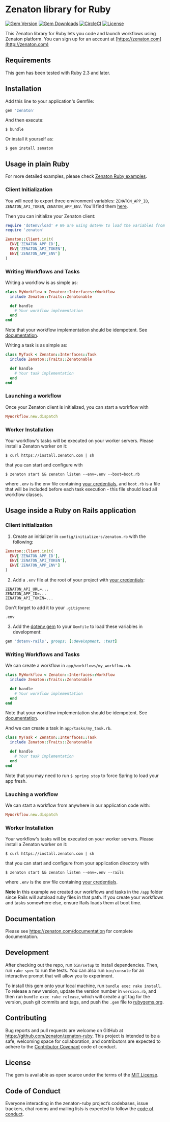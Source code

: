 # Zenaton library for Ruby
[![Gem Version](https://img.shields.io/gem/v/zenaton.svg)](https://rubygems.org/gems/zenaton)
[![Gem Downloads](https://img.shields.io/gem/dt/zenaton.svg)](https://rubygems.org/gems/zenaton)
[![CircleCI](https://img.shields.io/circleci/project/github/zenaton/zenaton-ruby/master.svg)](https://circleci.com/gh/zenaton/zenaton-ruby/tree/master)
[![License](https://img.shields.io/github/license/zenaton/zenaton-ruby.svg)](LICENSE.txt)

This Zenaton library for Ruby lets you code and launch workflows using Zenaton platform. You can sign up for an account at [https://zenaton.com](http://zenaton.com)

## Requirements

This gem has been tested with Ruby 2.3 and later.

## Installation

Add this line to your application's Gemfile:

```ruby
gem 'zenaton'
```

And then execute:

    $ bundle

Or install it yourself as:

    $ gem install zenaton

## Usage in plain Ruby

For more detailed examples, please check [Zenaton Ruby examples](https://github.com/zenaton/examples-ruby).

### Client Initialization

You will need to export three environment variables: `ZENATON_APP_ID`, `ZENATON_API_TOKEN`, `ZENATON_APP_ENV`. You'll find them [here](https://app.zenaton.com/api).

Then you can initialize your Zenaton client:
```ruby
require 'dotenv/load' # We are using dotenv to load the variables from a .env file
require 'zenaton'

Zenaton::Client.init(
  ENV['ZENATON_APP_ID'], 
  ENV['ZENATON_API_TOKEN'], 
  ENV['ZENATON_APP_ENV']
)
```

### Writing Workflows and Tasks

Writing a workflow is as simple as:

```ruby
class MyWorkflow < Zenaton::Interfaces::Workflow
  include Zenaton::Traits::Zenatonable

  def handle
    # Your workflow implementation
  end
end
```
Note that your workflow implementation should be idempotent. See [documentation](https://zenaton.com/documentation/ruby/workflow-basics#implementation).

Writing a task is as simple as:
```ruby
class MyTask < Zenaton::Interfaces::Task
  include Zenaton::Traits::Zenatonable

  def handle
    # Your task implementation
  end
end
```

### Launching a workflow

Once your Zenaton client is initialized, you can start a workflow with

```ruby
MyWorkflow.new.dispatch
```

### Worker Installation

Your workflow's tasks will be executed on your worker servers. Please install a Zenaton worker on it:

    $ curl https://install.zenaton.com | sh

that you can start and configure with

    $ zenaton start && zenaton listen --env=.env --boot=boot.rb

where `.env` is the env file containing [your credentials](https://app.zenaton.com/api), and `boot.rb` is a file that will be included before each task execution - this file should load all workflow classes.

## Usage inside a Ruby on Rails application

### Client initialization
1) Create an initializer in `config/initializers/zenaton.rb` with the following:
```ruby
Zenaton::Client.init(
  ENV['ZENATON_APP_ID'], 
  ENV['ZENATON_API_TOKEN'], 
  ENV['ZENATON_APP_ENV']
)
```

2) Add a `.env` file at the root of your project with [your credentials](https://app.zenaton.com/api):
```
ZENATON_API_URL=...
ZENATON_APP_ID=...
ZENATON_API_TOKEN=...
```
Don't forget to add it to your `.gitignore`:
```
.env
```

3) Add the [dotenv gem](https://github.com/bkeepers/dotenv) to your `Gemfile` to load these variables in development:
```ruby
gem 'dotenv-rails', groups: [:development, :test]
``` 

### Writing Workflows and Tasks

We can create a workflow in `app/workflows/my_workflow.rb`.

```ruby
class MyWorkflow < Zenaton::Interfaces::Workflow
  include Zenaton::Traits::Zenatonable

  def handle
    # Your workflow implementation
  end
end
```
Note that your workflow implementation should be idempotent. See [documentation](https://zenaton.com/app/documentation#workflow-basics-implementation).

And we can create a task in `app/tasks/my_task.rb`.
```ruby
class MyTask < Zenaton::Interfaces::Task
  include Zenaton::Traits::Zenatonable

  def handle
    # Your task implementation
  end
end
```
Note that you may need to run `$ spring stop` to force Spring to load your app fresh.

### Lauching a workflow

We can start a workflow from anywhere in our application code with:
```ruby
MyWorkflow.new.dispatch
```

### Worker Installation

Your workflow's tasks will be executed on your worker servers. Please install a Zenaton worker on it:

    $ curl https://install.zenaton.com | sh

that you can start and configure from your application directory with

    $ zenaton start && zenaton listen --env=.env --rails

where `.env` is the env file containing [your credentials](https://app.zenaton.com/api).

**Note** In this example we created our workflows and tasks in the `/app`
folder since Rails will autoload ruby files in that path. If you create your
workflows and tasks somewhere else, ensure Rails loads them at boot time.

## Documentation

Please see https://zenaton.com/documentation for complete documentation.

## Development

After checking out the repo, run `bin/setup` to install dependencies. Then, run `rake spec` to run the tests. You can also run `bin/console` for an interactive prompt that will allow you to experiment.

To install this gem onto your local machine, run `bundle exec rake install`. To release a new version, update the version number in `version.rb`, and then run `bundle exec rake release`, which will create a git tag for the version, push git commits and tags, and push the `.gem` file to [rubygems.org](https://rubygems.org).

## Contributing

Bug reports and pull requests are welcome on GitHub at https://github.com/zenaton/zenaton-ruby. This project is intended to be a safe, welcoming space for collaboration, and contributors are expected to adhere to the [Contributor Covenant](http://contributor-covenant.org) code of conduct.

## License

The gem is available as open source under the terms of the [MIT License](https://opensource.org/licenses/MIT).

## Code of Conduct

Everyone interacting in the zenaton-ruby project’s codebases, issue trackers, chat rooms and mailing lists is expected to follow the [code of conduct](https://github.com/zenaton/zenaton-ruby/blob/master/CODE_OF_CONDUCT.md).
